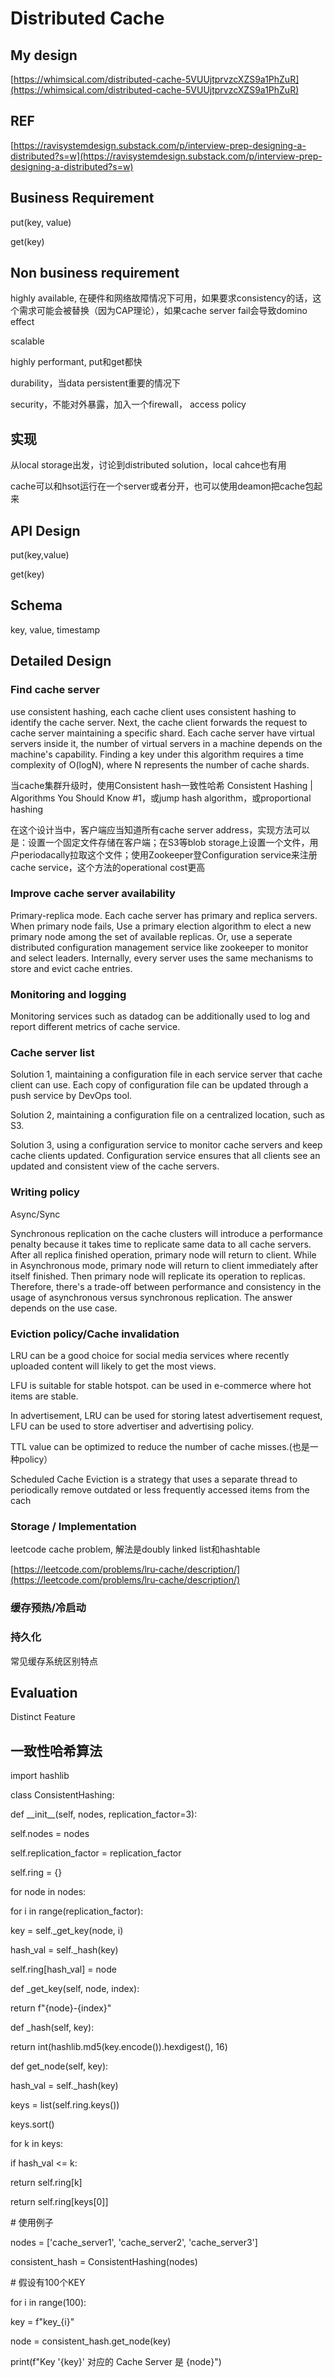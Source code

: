 # Distributed Cache

## My design

[https://whimsical.com/distributed-cache-5VUUjtprvzcXZS9a1PhZuR](https://whimsical.com/distributed-cache-5VUUjtprvzcXZS9a1PhZuR)

&#x20;

## REF

[https://ravisystemdesign.substack.com/p/interview-prep-designing-a-distributed?s=w](https://ravisystemdesign.substack.com/p/interview-prep-designing-a-distributed?s=w)

&#x20;

## Business Requirement

put(key, value)

get(key)

## Non business requirement

highly available, 在硬件和网络故障情况下可用，如果要求consistency的话，这个需求可能会被替换（因为CAP理论），如果cache server fail会导致domino effect

scalable

highly performant, put和get都快

durability，当data persistent重要的情况下

security，不能对外暴露，加入一个firewall， access policy

&#x20;

## 实现

从local storage出发，讨论到distributed solution，local cahce也有用

cache可以和hsot运行在一个server或者分开，也可以使用deamon把cache包起来

&#x20;

## API Design

put(key,value)

get(key)

&#x20;

## Schema

key, value, timestamp

&#x20;

## Detailed Design

### Find cache server

use consistent hashing, each cache client uses consistent hashing to identify the cache server. Next, the cache client forwards the request to cache server maintaining a specific shard.  Each cache server have virtual servers inside it, the number of virtual servers in a machine depends on the machine's capability.  Finding a key under this algorithm requires a time complexity of O(logN), where N represents the number of cache shards.

当cache集群升级时，使用Consistent hash一致性哈希 Consistent Hashing | Algorithms You Should Know #1，或jump hash algorithm，或proportional hashing

在这个设计当中，客户端应当知道所有cache server address，实现方法可以是：设置一个固定文件存储在客户端；在S3等blob storage上设置一个文件，用户periodacally拉取这个文件；使用Zookeeper登Configuration service来注册cache service，这个方法的operational cost更高

### Improve cache server availability

Primary-replica mode. Each cache server has primary and replica servers. When primary node fails, Use a primary election algorithm to elect a new primary node among the set of available replicas. Or, use a seperate distributed configuration management service like zookeeper to monitor and select leaders. Internally, every server uses the same mechanisms to store and evict cache entries.&#x20;

### Monitoring and logging

Monitoring services such as datadog can be additionally used to log and report different metrics of cache service.

### Cache server list

Solution 1, maintaining a configuration file in each service server that cache client can use.  Each copy of configuration file can be updated through a push service by DevOps tool.

Solution 2, maintaining a configuration file on a centralized location, such as S3.

Solution 3, using a configuration service to monitor cache servers and keep cache clients updated. Configuration service ensures that all clients see an updated and consistent view of the cache servers.

### Writing policy

Async/Sync

Synchronous replication on the cache clusters will introduce a performance penalty because it takes time to replicate same data to all cache servers. After all replica finished operation, primary node will return to client. While in Asynchronous mode, primary node will return to client immediately after itself finished. Then primary node will replicate its operation to replicas. Therefore, there's a trade-off between performance and consistency in the usage of asynchronous versus synchronous replication. The answer depends on the use case.

### Eviction policy/Cache invalidation

LRU can be a good choice for social media services where recently uploaded content will likely to get the most views.

LFU is suitable for stable hotspot. can be used in e-commerce where hot items are stable.

In advertisement, LRU can be used for storing latest advertisement request, LFU can be used to store advertiser and advertising policy.

TTL value can be optimized to reduce the number of cache misses.(也是一种policy）

Scheduled Cache Eviction is a strategy that uses a separate thread to periodically remove outdated or less frequently accessed items from the cach

### Storage / Implementation

leetcode cache problem, 解法是doubly linked list和hashtable

[https://leetcode.com/problems/lru-cache/description/](https://leetcode.com/problems/lru-cache/description/)

### 缓存预热/冷启动

&#x20;

### 持久化

&#x20;

常见缓存系统区别特点

&#x20;

&#x20;

&#x20;

## Evaluation

&#x20;

&#x20;

Distinct Feature

## 一致性哈希算法

import hashlib

&#x20;

class ConsistentHashing:

&#x20;   def \_\_init\_\_(self, nodes, replication\_factor=3):

&#x20;       self.nodes = nodes

&#x20;       self.replication\_factor = replication\_factor

&#x20;       self.ring = {}

&#x20;

&#x20;       for node in nodes:

&#x20;           for i in range(replication\_factor):

&#x20;               key = self.\_get\_key(node, i)

&#x20;               hash\_val = self.\_hash(key)

&#x20;               self.ring\[hash\_val] = node

&#x20;

&#x20;   def \_get\_key(self, node, index):

&#x20;       return f"{node}-{index}"

&#x20;

&#x20;   def \_hash(self, key):

&#x20;       return int(hashlib.md5(key.encode()).hexdigest(), 16)

&#x20;

&#x20;   def get\_node(self, key):

&#x20;       hash\_val = self.\_hash(key)

&#x20;       keys = list(self.ring.keys())

&#x20;       keys.sort()

&#x20;

&#x20;       for k in keys:

&#x20;           if hash\_val <= k:

&#x20;               return self.ring\[k]

&#x20;

&#x20;       return self.ring\[keys\[0]]

&#x20;

\# 使用例子

nodes = \['cache\_server1', 'cache\_server2', 'cache\_server3']

consistent\_hash = ConsistentHashing(nodes)

&#x20;

\# 假设有100个KEY

for i in range(100):

&#x20;   key = f"key\_{i}"

&#x20;   node = consistent\_hash.get\_node(key)

&#x20;   print(f"Key '{key}' 对应的 Cache Server 是 {node}")
